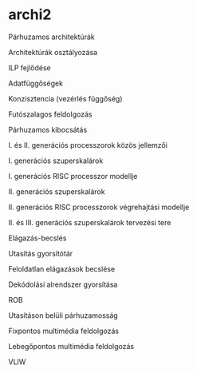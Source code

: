 # archi2

Párhuzamos architektúrák

Architektúrák osztályozása

ILP fejlődése

Adatfüggőségek

Konzisztencia (vezérlés függőség)

Futószalagos feldolgozás

Párhuzamos kibocsátás

I. és II. generációs processzorok közös jellemzői

I. generációs szuperskalárok

I. generációs RISC processzor modellje

II. generációs szuperskalárok

II. generációs RISC processzorok végrehajtási modellje

II. és III. generációs szuperskalárok tervezési tere

Elágazás-becslés

Utasítás gyorsítótár

Feloldatlan elágazások becslése

Dekódolási alrendszer gyorsítása

ROB

Utasításon belüli párhuzamosság

Fixpontos multimédia feldolgozás

Lebegőpontos multimédia feldolgozás

VLIW

